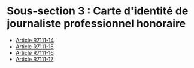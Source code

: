 # Sous-section 3 : Carte d'identité de journaliste professionnel honoraire

* [Article R7111-14](./LEGIARTI000030067816.md)
* [Article R7111-15](./LEGIARTI000018522005.md)
* [Article R7111-16](./LEGIARTI000018522003.md)
* [Article R7111-17](./LEGIARTI000018522001.md)

